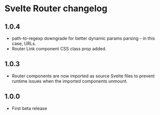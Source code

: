# Svelte Router changelog

## 1.0.4

* path-to-regexp downgrade for better dynamic params parsing - in this case, URLs.
* Router Link component CSS class prop added.

## 1.0.3

* Router components are now imported as source Svelte files to prevent runtime issues when the imported components unmount.

## 1.0.0

* First beta release
